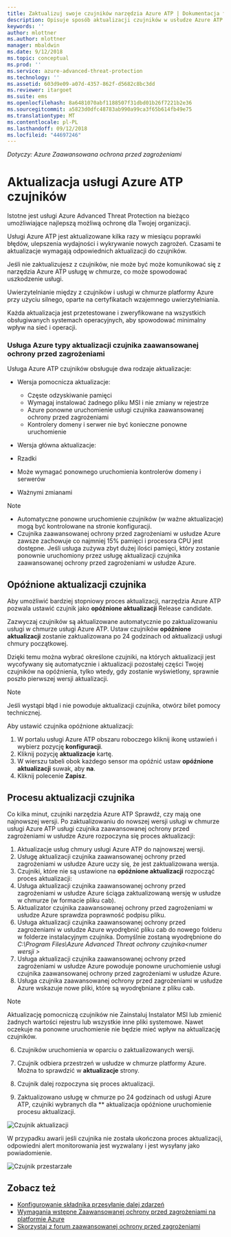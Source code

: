 ```yaml
---
title: Zaktualizuj swoje czujników narzędzia Azure ATP | Dokumentacja firmy Microsoft
description: Opisuje sposób aktualizacji czujników w usłudze Azure ATP.
keywords: ''
author: mlottner
ms.author: mlottner
manager: mbaldwin
ms.date: 9/12/2018
ms.topic: conceptual
ms.prod: ''
ms.service: azure-advanced-threat-protection
ms.technology: ''
ms.assetid: 603d9e09-a07d-4357-862f-d5682c8bc3dd
ms.reviewer: itargoet
ms.suite: ems
ms.openlocfilehash: 8a6481070abf1188507f31dbd01b26f7221b2e36
ms.sourcegitcommit: a5823d0dfc48783ab990a99ca3f65b614fb49e75
ms.translationtype: MT
ms.contentlocale: pl-PL
ms.lasthandoff: 09/12/2018
ms.locfileid: "44697246"
---
```

*Dotyczy: Azure Zaawansowana ochrona przed zagrożeniami*


# <a name="update-azure-atp-sensors"></a>Aktualizacja usługi Azure ATP czujników
Istotne jest usługi Azure Advanced Threat Protection na bieżąco umożliwiające najlepszą możliwą ochronę dla Twojej organizacji.

Usługi Azure ATP jest aktualizowane kilka razy w miesiącu poprawki błędów, ulepszenia wydajności i wykrywanie nowych zagrożeń. Czasami te aktualizacje wymagają odpowiednich aktualizacji do czujników. 

Jeśli nie zaktualizujesz z czujników, nie może być może komunikować się z narzędzia Azure ATP usługę w chmurze, co może spowodować uszkodzenie usługi. 

Uwierzytelnianie między z czujników i usługi w chmurze platformy Azure przy użyciu silnego, oparte na certyfikatach wzajemnego uwierzytelniania. 

Każda aktualizacja jest przetestowane i zweryfikowane na wszystkich obsługiwanych systemach operacyjnych, aby spowodować minimalny wpływ na sieć i operacji.

### <a name="azure-atp-sensor-update-types"></a>Usługa Azure typy aktualizacji czujnika zaawansowanej ochrony przed zagrożeniami   

Usługa Azure ATP czujników obsługuje dwa rodzaje aktualizacje:
- Wersja pomocnicza aktualizacje: 
  - Częste odzyskiwanie pamięci 
  - Wymagaj instalować żadnego pliku MSI i nie zmiany w rejestrze
  - Azure ponowne uruchomienie usługi czujnika zaawansowanej ochrony przed zagrożeniami
  - Kontrolery domeny i serwer nie być konieczne ponowne uruchomienie

- Wersja główna aktualizacje:
 - Rzadki
 - Może wymagać ponownego uruchomienia kontrolerów domeny i serwerów
 - Ważnymi zmianami 

> [!NOTE]
>- Automatyczne ponowne uruchomienie czujników (w ważne aktualizacje) mogą być kontrolowane na stronie konfiguracji. 
> - Czujnika zaawansowanej ochrony przed zagrożeniami w usłudze Azure zawsze zachowuje co najmniej 15% pamięci i procesora CPU jest dostępne. Jeśli usługa zużywa zbyt dużej ilości pamięci, który zostanie ponownie uruchomiony przez usługę aktualizacji czujnika zaawansowanej ochrony przed zagrożeniami w usłudze Azure.

## <a name="delayed-sensor-update"></a>Opóźnione aktualizacji czujnika
Aby umożliwić bardziej stopniowy proces aktualizacji, narzędzia Azure ATP pozwala ustawić czujnik jako **opóźnione aktualizacji** Release candidate. 

Zazwyczaj czujników są aktualizowane automatycznie po zaktualizowaniu usługi w chmurze usługi Azure ATP. Ustaw czujników **opóźnione aktualizacji** zostanie zaktualizowana po 24 godzinach od aktualizacji usługi chmury początkowej.

Dzięki temu można wybrać określone czujniki, na których aktualizacji jest wycofywany się automatycznie i aktualizacji pozostałej części Twojej czujników na opóźnienia, tylko wtedy, gdy zostanie wyświetlony, sprawnie poszło pierwszej wersji aktualizacji.

> [!NOTE]
> Jeśli wystąpi błąd i nie powoduje aktualizacji czujnika, otwórz bilet pomocy technicznej.

Aby ustawić czujnika opóźnione aktualizacji:

1. W portalu usługi Azure ATP obszaru roboczego kliknij ikonę ustawień i wybierz pozycję **konfiguracji**.
2. Kliknij pozycję **aktualizacje** kartę.
3. W wierszu tabeli obok każdego sensor ma opóźnić ustaw **opóźnione aktualizacji** suwak, aby **na**.
4. Kliknij polecenie **Zapisz**.
 
## <a name="sensor-update-process"></a>Procesu aktualizacji czujnika

Co kilka minut, czujniki narzędzia Azure ATP Sprawdź, czy mają one najnowszej wersji. Po zaktualizowaniu do nowszej wersji usługi w chmurze usługi Azure ATP usługi czujnika zaawansowanej ochrony przed zagrożeniami w usłudze Azure rozpoczyna się proces aktualizacji:

1. Aktualizacje usług chmury usługi Azure ATP do najnowszej wersji.
2. Usługę aktualizacji czujnika zaawansowanej ochrony przed zagrożeniami w usłudze Azure uczy się, że jest zaktualizowana wersja.
3. Czujniki, które nie są ustawione na **opóźnione aktualizacji** rozpocząć proces aktualizacji:
  1. Usługa aktualizacji czujnika zaawansowanej ochrony przed zagrożeniami w usłudze Azure ściąga zaktualizowaną wersję w usłudze w chmurze (w formacie pliku cab).
  2. Aktualizator czujnika zaawansowanej ochrony przed zagrożeniami w usłudze Azure sprawdza poprawność podpisu pliku.
  3. Usługa aktualizacji czujnika zaawansowanej ochrony przed zagrożeniami w usłudze Azure wyodrębnić pliku cab do nowego folderu w folderze instalacyjnym czujnika. Domyślnie zostaną wyodrębnione do *C:\Program Files\Azure Advanced Threat ochrony czujnika\<numer wersji >*
  4. Usługa aktualizacji czujnika zaawansowanej ochrony przed zagrożeniami w usłudze Azure powoduje ponowne uruchomienie usługi czujnika zaawansowanej ochrony przed zagrożeniami w usłudze Azure.
  5. Usługa czujnika zaawansowanej ochrony przed zagrożeniami w usłudze Azure wskazuje nowe pliki, które są wyodrębniane z pliku cab.
  > [!NOTE]
  >Aktualizację pomocniczą czujników nie Zainstaluj Instalator MSI lub zmienić żadnych wartości rejestru lub wszystkie inne pliki systemowe. Nawet oczekuje na ponowne uruchomienie nie będzie mieć wpływ na aktualizację czujników. 
  6. Czujników uruchomienia w oparciu o zaktualizowanych wersji.
  7. Czujnik odbiera przestrzeń w usłudze w chmurze platformy Azure. Można to sprawdzić w **aktualizacje** strony.
  8. Czujnik dalej rozpoczyna się proces aktualizacji. 

4. Zaktualizowano usługę w chmurze po 24 godzinach od usługi Azure ATP, czujniki wybranych dla ** aktualizacja opóźnione uruchomienie procesu aktualizacji.

![Czujnik aktualizacji](./media/sensor-update.png)


W przypadku awarii jeśli czujnika nie została ukończona proces aktualizacji, odpowiedni alert monitorowania jest wyzwalany i jest wysyłany jako powiadomienie.

![Czujnik przestarzałe](./media/sensor-outdated.png)


## <a name="see-also"></a>Zobacz też

- [Konfigurowanie składnika przesyłanie dalej zdarzeń](configure-event-forwarding.md)
- [Wymagania wstępne Zaawansowanej ochrony przed zagrożeniami na platformie Azure](atp-prerequisites.md)
- [Skorzystaj z forum zaawansowanej ochrony przed zagrożeniami](https://aka.ms/azureatpcommunity)